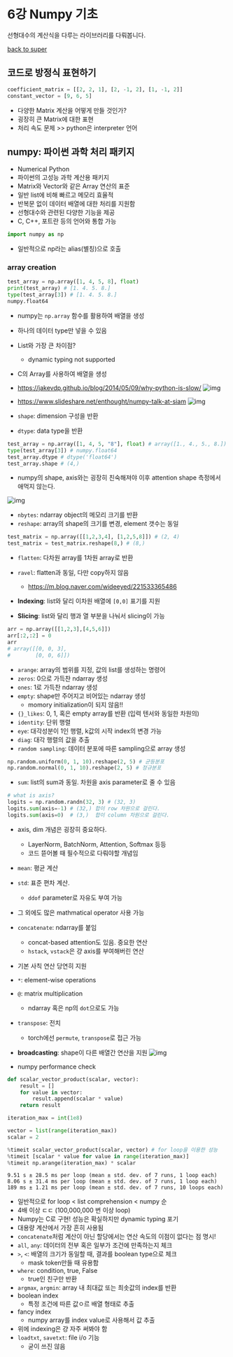 # 6강 Numpy 기초
선형대수의 계산식을 다루는 라이브러리를 다뤄봅니다.

[back to super](https://github.com/jinmang2/BoostCamp_AI_Tech_2/tree/main/u-stage/python_basic)

## 코드로 방정식 표현하기
```python
coefficient_matrix = [[2, 2, 1], [2, -1, 2], [1, -1, 2]]
constant_vector = [9, 6, 5]
```
- 다양한 Matrix 계산을 어떻게 만들 것인가?
- 굉장히 큰 Matrix에 대한 표현
- 처리 속도 문제 >> python은 interpreter 언어

## numpy: 파이썬 과학 처리 패키지
- Numerical Python
- 파이썬의 고성능 과학 계산용 패키지
- Matrix와 Vector와 같은 Array 연산의 표준
- 일반 list에 비해 빠르고 메모리 효율적
- 반복문 없이 데이터 배열에 대한 처리를 지원함
- 선형대수와 관련된 다양한 기능을 제공
- C, C++, 포트란 등의 언어와 통합 가능

```python
import numpy as np
```
- 일반적으로 np라는 alias(별칭)으로 호출

### array creation
```python
test_array = np.array([1, 4, 5, 8], float)
print(test_array) # [1. 4. 5. 8.]
type(test_array[3]) # [1. 4. 5. 8.]
numpy.float64
```
- numpy는 `np.array` 함수를 활용하여 배열을 생성
- 하나의 데이터 type만 넣을 수 있음
- List와 가장 큰 차이점?
    - dynamic typing not supported
- C의 Array를 사용하여 배열을 생성
- https://jakevdp.github.io/blog/2014/05/09/why-python-is-slow/
  ![img](../../../assets/img/u-stage/numpy_array_creation.PNG)

- https://www.slideshare.net/enthought/numpy-talk-at-siam
  ![img](../../../assets/img/u-stage/ndarray.PNG)

- `shape`: dimension 구성을 반환
- `dtype`: data type을 반환

```python
test_array = np.array([1, 4, 5, "8"], float) # array([1., 4., 5., 8.])
type(test_array[3]) # numpy.float64
test_array.dtype # dtype('float64')
test_array.shape # (4,)
```
- numpy의 shape, axis와는 굉장히 친숙해져야 이후 attention shape 측정에서 애먹지 않는다.

![img](../../../assets/img/u-stage/c_ndarray.PNG)

- `nbytes`: ndarray object의 메모리 크기를 반환
- `reshape`: array의 shape의 크기를 변경, element 갯수는 동일

```python
test_matrix = np.array([[1,2,3,4], [1,2,5,8]]) # (2, 4)
test_matrix = test_matrix.reshape(8,) # (8,)
```

- `flatten`: 다차원 array를 1차원 array로 반환
- `ravel`: flatten과 동일, 다만 copy하지 않음
    - https://m.blog.naver.com/wideeyed/221533365486

- **Indexing**: list와 달리 이차원 배열에 `[0,0]` 표기를 지원
- **Slicing**: list와 달리 행과 열 부분을 나눠서 slicing이 가능

```python
arr = np.array([[1,2,3],[4,5,6]])
arr[:2,:2] = 0
arr
# array([[0, 0, 3],
#        [0, 0, 6]])
```

- `arange`: array의 범위를 지정, 값의 list를 생성하는 명령어
- `zeros`: 0으로 가득찬 ndarray 생성
- `ones`: 1로 가득찬 ndarray 생성
- `empty`: shape만 주어지고 비어있는 ndarray 생성
    - momory initialization이 되지 않음!!
- `{}_likes`: 0, 1, 혹은 empty array를 반환 (입력 텐서와 동일한 차원의)
- `identity`: 단위 행렬
- `eye`: 대각성분이 1인 행렬, k값의 시작 index의 변경 가능
- `diag`: 대각 행렬의 값을 추출
- `random sampling`: 데이터 분포에 따른 sampling으로 array 생성
```python
np.random.uniform(0, 1, 10).reshape(2, 5) # 균등분포
np.random.normal(0, 1, 10).reshape(2, 5) # 정규분포
```
- `sum`: list의 sum과 동일. 차원을 axis parameter로 줄 수 있음
```python
# what is axis?
logits = np.random.randn(32, 3) # (32, 3)
logits.sum(axis=-1) # (32,) 합이 row 차원으로 걸린다.
logits.sum(axis=0)  # (3,)  합이 column 차원으로 걸린다.
```
- axis, dim 개념은 굉장히 중요하다.
    - LayerNorm, BatchNorm, Attention, Softmax 등등
    - 코드 뜯어볼 때 필수적으로 다뤄야할 개념임
- `mean`: 평균 계산
- `std`: 표준 편차 계산.
    - `ddof` parameter로 자유도 부여 가능
- 그 외에도 많은 mathmatical operator 사용 가능
- `concatenate`: ndarray를 붙임
    - concat-based attention도 있음. 중요한 연산
    - `hstack`, `vstack`은 걍 axis를 부여해버린 연산
- 기본 사칙 연산 당연히 지원
- `*`: element-wise operations
- `@`: matrix multiplication
    - ndarray 혹은 np의 `dot`으로도 가능
- `transpose`: 전치
    - torch에선 `permute`, `transpose`로 접근 가능
- **broadcasting**: shape이 다른 배열간 연산을 지원
![img](../../../assets/img/u-stage/broadcasting.PNG)

- numpy performance check
```python
def scalar_vector_product(scalar, vector):
    result = []
    for value in vector:
        result.append(scalar * value)
    return result

iteration_max = int(1e8)

vector = list(range(iteration_max))
scalar = 2

%timeit scalar_vector_product(scalar, vector) # for loop을 이용한 성능
%timeit [scalar * value for value in range(iteration_max)]
%timeit np.arange(iteration_max) * scalar
```
```
9.51 s ± 28.5 ms per loop (mean ± std. dev. of 7 runs, 1 loop each)
8.06 s ± 31.4 ms per loop (mean ± std. dev. of 7 runs, 1 loop each)
189 ms ± 1.21 ms per loop (mean ± std. dev. of 7 runs, 10 loops each)
```
- 일반적으로 for loop < list comprehension < numpy 순
- 4배 이상 ㄷㄷ (100,000,000 번 이상 loop)
- Numpy는 C로 구현! 성능은 확실하지만 dynamic typing 포기
- 대용량 계산에서 가장 흔히 사용됨
- `concatenate`처럼 계산이 아닌 할당에서는 연산 속도의 이점이 없다는 점 명시!
- `all`, `any`: 데이터의 전부 혹은 일부가 조건에 만족하는지 체크
- `>`, `<`: 배열의 크기가 동일할 때, 결과를 boolean type으로 체크
    - mask token만들 때 유용함
- `where`: condition, true, False
    - true인 친구만 반환
- `argmax`, `argmin`: array 내 최대값 또는 최솟값의 index를 반환
- boolean index
    - 특정 조건에 따른 값ㅇ르 배열 형태로 추출
- fancy index
    - numpy array를 index value로 사용해서 값 추출
- 위에 indexing은 걍 자주 써봐야 함
- `loadtxt`, `savetxt`: file i/o 기능
    -  굳이 쓰진 않음
